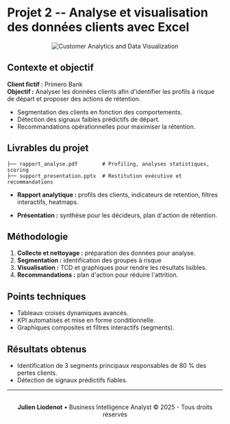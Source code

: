 # Projet 2 -- Analyse et visualisation des données clients avec Excel

<div align="center">
<img src="https://images.unsplash.com/photo-1551288049-bebda4e38f71?w=800&h=300&fit=crop" alt="Customer Analytics and Data Visualization" />
</div>

## Contexte et objectif

**Client fictif :** Primero Bank
<br>
**Objectif :** Analyser les données clients afin d'identifier les
profils à risque de départ et proposer des actions de rétention.
- Segmentation des clients en fonction des comportements.
- Détection des signaux faibles prédictifs de départ.
- Recommandations opérationnelles pour maximiser la rétention.

## Livrables du projet

    
    ├── rapport_analyse.pdf        # Profiling, analyses statistiques, scoring
    ├── support_presentation.pptx  # Restitution exécutive et recommandations
    

-   **Rapport analytique :** profils des clients, indicateurs de retention, filtres interactifs,
    heatmaps.

-   **Présentation :** synthèse pour les décideurs, plan d'action de
    rétention.

## Méthodologie

1.  **Collecte et nettoyage :** préparation des données pour analyse.
2.  **Segmentation :** identification des groupes à risque 
3.  **Visualisation :** TCD et graphiques pour rendre les résultats
    lisibles.
4.  **Recommandations :** plan d'action pour réduire l'attrition.

## Points techniques

-   Tableaux croisés dynamiques avancés.
-   KPI automatisés et mise en forme conditionnelle.
-   Graphiques composites et filtres interactifs (segments).

## Résultats obtenus

-   Identification de 3 segments principaux responsables de 80 % des pertes clients.
-   Détection de signaux prédictifs fiables.

---
<div align="center">
  <br/>
  <strong>Julien Liodenot</strong> • Business Intelligence Analyst
  © 2025 - Tous droits réservés
</div>